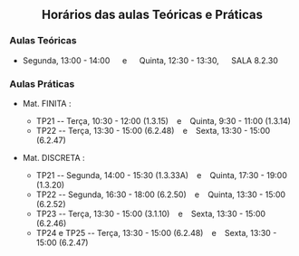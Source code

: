 <h2 align="center"> Horários das aulas Teóricas e Práticas</h2>  

### Aulas Teóricas

- Segunda, 13:00 - 14:00  &emsp; e &emsp; Quinta, 12:30 - 13:30, &emsp;   SALA 8.2.30

### Aulas Práticas

- Mat. FINITA :
  - TP21 -- Terça, 10:30 - 12:00 (1.3.15) &ensp; e &ensp; Quinta, 9:30 - 11:00 (1.3.14)
  - TP22 -- Terça, 13:30 - 15:00 (6.2.48) &ensp; e &ensp; Sexta, 13:30 - 15:00 (6.2.47)

- Mat. DISCRETA :
  - TP21 -- Segunda, 14:00 - 15:30 (1.3.33A) &ensp; e &ensp; Quinta, 17:30 - 19:00 (1.3.20) 
  - TP22 -- Segunda, 16:30 - 18:00 (6.2.50) &ensp; e &ensp; Quinta, 13:30 - 15:00 (6.2.52)
  - TP23 -- Terça, 13:30 - 15:00 (3.1.10) &ensp; e &ensp; Sexta, 13:30 - 15:00 (6.2.46)
  - TP24 e TP25 -- Terça, 13:30 - 15:00 (6.2.48) &ensp; e &ensp; Sexta, 13:30 - 15:00 (6.2.47)
